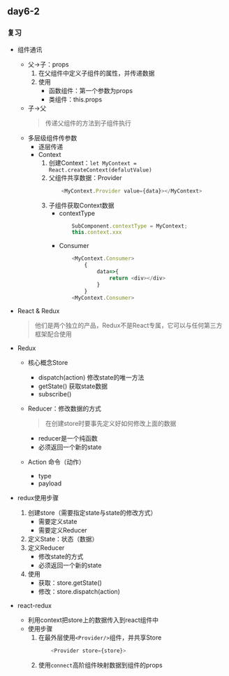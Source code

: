 ## day6-2

### 复习
* 组件通讯
    * 父->子：props
        1. 在父组件中定义子组件的属性，并传递数据
        2. 使用
            * 函数组件：第一个参数为props
            * 类组件：this.props
    * 子->父
        > 传递父组件的方法到子组件执行
    * 多层级组件传参数
        * 逐层传递
        * Context
            1. 创建Context：`let MyContext = React.createContext(defalutValue)`
            2. 父组件共享数据：Provider
                ```js
                    <MyContext.Provider value={data}></MyContext>
                ```
            3. 子组件获取Context数据
                * contextType
                    ```js
                        SubComponent.contextType = MyContext;
                        this.context.xxx
                    ```
                * Consumer
                    ```js
                        <MyContext.Consumer>
                            {
                                data=>{
                                    return <div></div>
                                }
                            }
                        <MyContext.Consumer>
                    ```

* React & Redux
    > 他们是两个独立的产品，Redux不是React专属，它可以与任何第三方框架配合使用

* Redux
    * 核心概念Store
        * dispatch(action)    修改state的唯一方法
        * getState()          获取state数据
        * subscribe()

    * Reducer：修改数据的方式
        > 在创建store时要事先定义好如何修改上面的数据
        * reducer是一个纯函数
        * 必须返回一个新的state
    * Action    命令（动作）
        * type  
        * payload

* redux使用步骤
    1. 创建store（需要指定state与state的修改方式）
        * 需要定义state
        * 需要定义Reducer
    2. 定义State：状态（数据）
    3. 定义Reducer
        * 修改state的方式
        * 必须返回一个新的state
    4. 使用
        * 获取：store.getState()
        * 修改：store.dispatch(action)
    
* react-redux
    * 利用context把store上的数据传入到react组件中
    * 使用步骤
        1. 在最外层使用`<Provider/>`组件，并共享Store
            ```js
                <Provider store={store}>
            ```
        2. 使用`connect`高阶组件映射数据到组件的props